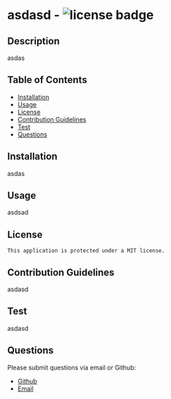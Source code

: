 # asdasd - ![license badge](https://img.shields.io/badge/license-MIT-yellowgreen.svg)

  ## Description
asdas

## Table of Contents
* [Installation](#installation)
* [Usage](#usage)
* [License](#license)
* [Contribution Guidelines](#contribution)
* [Test](#test)
* [Questions](#questions)

## Installation

asdas

## Usage

asdsad

## License
    This application is protected under a MIT license.

## Contribution Guidelines

asdasd

## Test

asdasd

## Questions

Please submit questions via email or Github:

* [Github](https://www.github.com/asdasd)
* [Email](mailto:asdasd)


